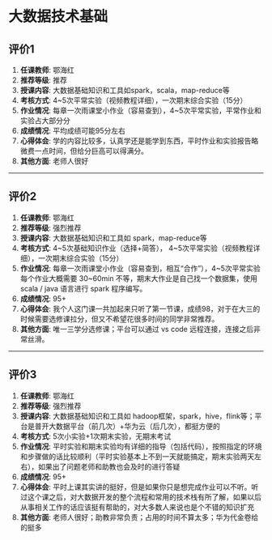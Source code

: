 # 大数据技术基础

## 评价1

1. **任课教师**: 鄂海红
2. **推荐等级**: 推荐
3. **授课内容**: 大数据基础知识和工具如spark，scala，map-reduce等
4. **考核方式**: 4~5次平常实验（视频教程详细），一次期末综合实验（15分）
5. **作业情况**: 每章一次雨课堂小作业（容易查到），4~5次平常实验，平常作业和实验占大部分分
6. **成绩情况**: 平均成绩可能95分左右
7. **心得体会**: 学的内容比较多，认真学还是能学到东西，平时作业和实验报告略微费一点时间，但给分巨高可以得满分。
8. **其他方面**: 老师人很好

---

## 评价2

1. **任课教师**: 鄂海红
2. **推荐等级**: 强烈推荐
3. **授课内容**: 大数据基础知识和工具如 spark，map-reduce等
4. **考核方式**:  4~5次基础知识作业（选择+简答）， 4~5次平常实验（视频教程详细），一次期末综合实验（15分）
5. **作业情况**: 每章一次雨课堂小作业（容易查到，相互“合作”），4~5次平常实验每个作业大概需要 30~60min 不等，期末大作业是自己找一个数据集，使用scala / java 语言进行 spark 程序编写。
6. **成绩情况**: 95+
7. **心得体会**: 我个人这门课一共加起来只听了第一节课，成绩98，对于在大三的时候需要选修课拉分，但又不希望花很多时间的同学非常推荐。
8. **其他方面**: 唯一三学分选修课；平台可以通过 vs code 远程连接，连接之后非常丝滑。

---

## 评价3

1. **任课教师**: 鄂海红
2. **推荐等级**: 强烈推荐
3. **授课内容**: 大数据基础知识和工具如 hadoop框架，spark，hive，flink等；平台是普开大数据平台（前几次）+华为云（后几次），都挺方便的
4. **考核方式**: 5次小实验+1次期末实验，无期末考试
5. **作业情况**: 平时实验和期末实验均有详细的指导（包括代码），按照指定的环境和步骤做的话比较顺利（平时实验基本上不到一天就能搞定，期末实验两天左右），如果出了问题老师和助教也会及时的进行答疑
6. **成绩情况**: 95+
7. **心得体会**: 平时上课其实讲的挺好，但是如果你只是想完成作业可以不听。听过这个课之后，对大数据开发的整个流程和常用的技术栈有所了解，如果以后从事相关工作的话应该挺有帮助的，对大多数人来说也是个不错的知识扩充
8. **其他方面**: 老师人很好；助教非常负责；占用的时间不算太多；华为代金卷给的挺多
